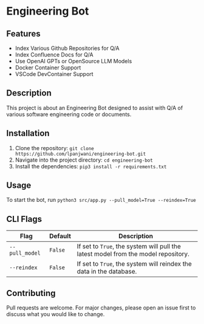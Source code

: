# Engineering Bot

## Features

-   Index Various Github Repositories for Q/A
-   Index Confluence Docs for Q/A
-   Use OpenAI GPTs or OpenSource LLM Models
-   Docker Container Support
-   VSCode DevContainer Support

## Description

This project is about an Engineering Bot designed to assist with Q/A of various software engineering code or documents.

## Installation

1. Clone the repository: `git clone https://github.com/lpanjwani/engineering-bot.git`
2. Navigate into the project directory: `cd engineering-bot`
3. Install the dependencies: `pip3 install -r requirements.txt`

## Usage

To start the bot, run `python3 src/app.py --pull_model=True --reindex=True`

## CLI Flags

| Flag           | Default | Description                                                                        |
| -------------- | ------- | ---------------------------------------------------------------------------------- |
| `--pull_model` | `False` | If set to `True`, the system will pull the latest model from the model repository. |
| `--reindex`    | `False` | If set to `True`, the system will reindex the data in the database.                |

## Contributing

Pull requests are welcome. For major changes, please open an issue first to discuss what you would like to change.

